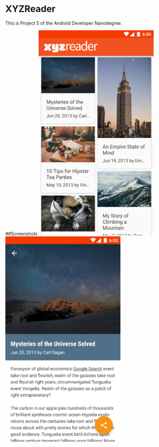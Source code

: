 # XYZReader
This is Project 5 of the Android Developer Nanodegree.

##Screenshots
<img src="screens/1.png" width="360">
<img src="screens/2.png" width="360">
